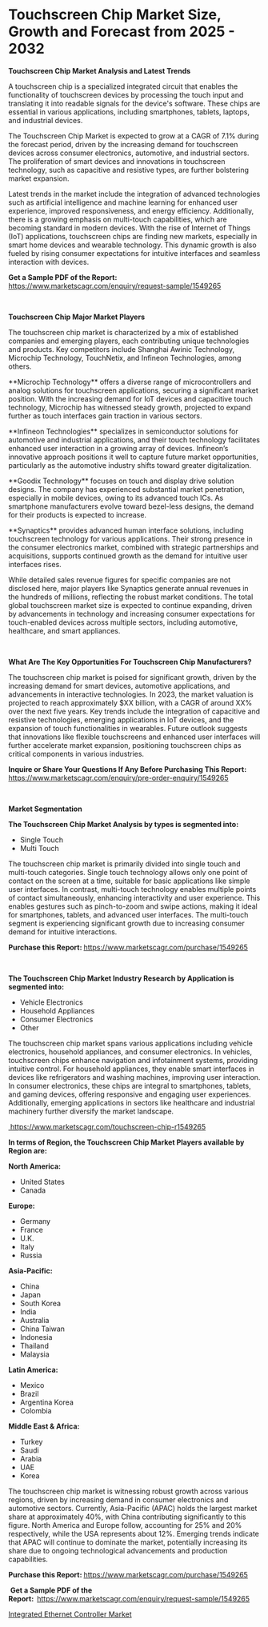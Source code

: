 <p><h1>Touchscreen Chip Market Size, Growth and Forecast from 2025 - 2032</h1></p><p><strong>Touchscreen Chip Market Analysis and Latest Trends</strong></p>
<p><p>A touchscreen chip is a specialized integrated circuit that enables the functionality of touchscreen devices by processing the touch input and translating it into readable signals for the device's software. These chips are essential in various applications, including smartphones, tablets, laptops, and industrial devices. </p><p>The Touchscreen Chip Market is expected to grow at a CAGR of 7.1% during the forecast period, driven by the increasing demand for touchscreen devices across consumer electronics, automotive, and industrial sectors. The proliferation of smart devices and innovations in touchscreen technology, such as capacitive and resistive types, are further bolstering market expansion. </p><p>Latest trends in the market include the integration of advanced technologies such as artificial intelligence and machine learning for enhanced user experience, improved responsiveness, and energy efficiency. Additionally, there is a growing emphasis on multi-touch capabilities, which are becoming standard in modern devices. With the rise of Internet of Things (IoT) applications, touchscreen chips are finding new markets, especially in smart home devices and wearable technology. This dynamic growth is also fueled by rising consumer expectations for intuitive interfaces and seamless interaction with devices.</p></p>
<p><strong>Get a Sample PDF of the Report:&nbsp;</strong> <a href="https://www.marketscagr.com/enquiry/request-sample/1549265?utm_campaign=2460&utm_medium=2&utm_source=Github&utm_content=ia&utm_term=12022025&utm_id=touchscreen-chip">https://www.marketscagr.com/enquiry/request-sample/1549265</a></p>
<p>&nbsp;</p>
<p><strong>Touchscreen Chip Major Market Players</strong></p>
<p><p>The touchscreen chip market is characterized by a mix of established companies and emerging players, each contributing unique technologies and products. Key competitors include Shanghai Awinic Technology, Microchip Technology, TouchNetix, and Infineon Technologies, among others. </p><p>**Microchip Technology** offers a diverse range of microcontrollers and analog solutions for touchscreen applications, securing a significant market position. With the increasing demand for IoT devices and capacitive touch technology, Microchip has witnessed steady growth, projected to expand further as touch interfaces gain traction in various sectors.</p><p>**Infineon Technologies** specializes in semiconductor solutions for automotive and industrial applications, and their touch technology facilitates enhanced user interaction in a growing array of devices. Infineon’s innovative approach positions it well to capture future market opportunities, particularly as the automotive industry shifts toward greater digitalization.</p><p>**Goodix Technology** focuses on touch and display drive solution designs. The company has experienced substantial market penetration, especially in mobile devices, owing to its advanced touch ICs. As smartphone manufacturers evolve toward bezel-less designs, the demand for their products is expected to increase.</p><p>**Synaptics** provides advanced human interface solutions, including touchscreen technology for various applications. Their strong presence in the consumer electronics market, combined with strategic partnerships and acquisitions, supports continued growth as the demand for intuitive user interfaces rises.</p><p>While detailed sales revenue figures for specific companies are not disclosed here, major players like Synaptics generate annual revenues in the hundreds of millions, reflecting the robust market conditions. The total global touchscreen market size is expected to continue expanding, driven by advancements in technology and increasing consumer expectations for touch-enabled devices across multiple sectors, including automotive, healthcare, and smart appliances.</p></p>
<p>&nbsp;</p>
<p><strong>What Are The Key Opportunities For Touchscreen Chip Manufacturers?</strong></p>
<p><p>The touchscreen chip market is poised for significant growth, driven by the increasing demand for smart devices, automotive applications, and advancements in interactive technologies. In 2023, the market valuation is projected to reach approximately $XX billion, with a CAGR of around XX% over the next five years. Key trends include the integration of capacitive and resistive technologies, emerging applications in IoT devices, and the expansion of touch functionalities in wearables. Future outlook suggests that innovations like flexible touchscreens and enhanced user interfaces will further accelerate market expansion, positioning touchscreen chips as critical components in various industries.</p></p>
<p><strong>Inquire or Share Your Questions If Any Before Purchasing This Report:</strong> <a href="https://www.marketscagr.com/enquiry/pre-order-enquiry/1549265?utm_campaign=2460&utm_medium=2&utm_source=Github&utm_content=ia&utm_term=12022025&utm_id=touchscreen-chip">https://www.marketscagr.com/enquiry/pre-order-enquiry/1549265</a></p>
<p>&nbsp;</p>
<p><strong>Market Segmentation</strong></p>
<p><strong>The Touchscreen Chip Market Analysis by types is segmented into:</strong></p>
<p><ul><li>Single Touch</li><li>Multi Touch</li></ul></p>
<p><p>The touchscreen chip market is primarily divided into single touch and multi-touch categories. Single touch technology allows only one point of contact on the screen at a time, suitable for basic applications like simple user interfaces. In contrast, multi-touch technology enables multiple points of contact simultaneously, enhancing interactivity and user experience. This enables gestures such as pinch-to-zoom and swipe actions, making it ideal for smartphones, tablets, and advanced user interfaces. The multi-touch segment is experiencing significant growth due to increasing consumer demand for intuitive interactions.</p></p>
<p><strong>Purchase this Report:&nbsp;</strong><a href="https://www.marketscagr.com/purchase/1549265?utm_campaign=2460&utm_medium=2&utm_source=Github&utm_content=ia&utm_term=12022025&utm_id=touchscreen-chip">https://www.marketscagr.com/purchase/1549265</a></p>
<p>&nbsp;</p>
<p><strong>The Touchscreen Chip Market Industry Research by Application is segmented into:</strong></p>
<p><ul><li>Vehicle Electronics</li><li>Household Appliances</li><li>Consumer Electronics</li><li>Other</li></ul></p>
<p><p>The touchscreen chip market spans various applications including vehicle electronics, household appliances, and consumer electronics. In vehicles, touchscreen chips enhance navigation and infotainment systems, providing intuitive control. For household appliances, they enable smart interfaces in devices like refrigerators and washing machines, improving user interaction. In consumer electronics, these chips are integral to smartphones, tablets, and gaming devices, offering responsive and engaging user experiences. Additionally, emerging applications in sectors like healthcare and industrial machinery further diversify the market landscape.</p></p>
<p><a href="https://www.marketscagr.com/touchscreen-chip-r1549265?utm_campaign=2460&utm_medium=2&utm_source=Github&utm_content=ia&utm_term=12022025&utm_id=touchscreen-chip">&nbsp;https://www.marketscagr.com/touchscreen-chip-r1549265</a></p>
<p><strong>In terms of Region, the Touchscreen Chip Market Players available by Region are:</strong></p>
<p>
    <p> <strong> North America: </strong>
        <ul>
            <li>United States</li>
            <li>Canada</li>
        </ul>
        </p> 
    <p> <strong> Europe: </strong>
        <ul>
            <li>Germany</li>
            <li>France</li>
            <li>U.K.</li>
            <li>Italy</li>
            <li>Russia</li>
        </ul>
        </p> 
    <p> <strong> Asia-Pacific: </strong>
        <ul>
            <li>China</li>
            <li>Japan</li>
            <li>South Korea</li>
            <li>India</li>
            <li>Australia</li>
            <li>China Taiwan</li>
            <li>Indonesia</li>
            <li>Thailand</li>
            <li>Malaysia</li>
        </ul>
        </p> 
    <p> <strong> Latin America: </strong>
        <ul>
            <li>Mexico</li>
            <li>Brazil</li>
            <li>Argentina Korea</li>
            <li>Colombia</li>
        </ul>
        </p> 
    <p> <strong> Middle East & Africa: </strong>
        <ul>
            <li>Turkey</li>
            <li>Saudi</li>
            <li>Arabia</li>
            <li>UAE</li>
            <li>Korea</li>
        </ul>
    </p>
    </p>
<p><p>The touchscreen chip market is witnessing robust growth across various regions, driven by increasing demand in consumer electronics and automotive sectors. Currently, Asia-Pacific (APAC) holds the largest market share at approximately 40%, with China contributing significantly to this figure. North America and Europe follow, accounting for 25% and 20% respectively, while the USA represents about 12%. Emerging trends indicate that APAC will continue to dominate the market, potentially increasing its share due to ongoing technological advancements and production capabilities.</p></p>
<p><strong>Purchase this Report: </strong><a href="https://www.marketscagr.com/purchase/1549265?utm_campaign=2460&utm_medium=2&utm_source=Github&utm_content=ia&utm_term=12022025&utm_id=touchscreen-chip">https://www.marketscagr.com/purchase/1549265</a></p>
<p>&nbsp;<strong>Get a Sample PDF of the Report:&nbsp;&nbsp;</strong><a href="https://www.marketscagr.com/enquiry/request-sample/1549265?utm_campaign=2460&utm_medium=2&utm_source=Github&utm_content=ia&utm_term=12022025&utm_id=touchscreen-chip">https://www.marketscagr.com/enquiry/request-sample/1549265</a></p>
<p><strong></strong></p>
<p><p><a href="https://github.com/tanekacalderon743/Market-Research-Report-List-1/blob/main/integrated-ethernet-controller-market.md?utm_campaign=2460&utm_medium=2&utm_source=Github&utm_content=ia&utm_term=12022025&utm_id=touchscreen-chip">Integrated Ethernet Controller Market</a></p></p>